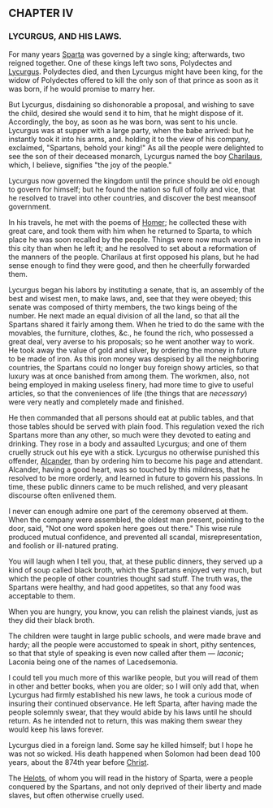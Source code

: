 ## CHAPTER IV

### LYCURGUS, AND HIS LAWS.

For many years [Sparta](https://en.wikipedia.org/wiki/Sparta) was governed by a single king; afterwards, two reigned together. One of these kings left two sons, Polydectes and [Lycurgus](https://en.wikipedia.org/wiki/Lycurgus_(lawgiver)). Polydectes died, and then Lycurgus might have been king, for the widow of Polydectes offered to kill the only son of that prince as soon as it was born, if he would promise to marry her.

But Lycurgus, disdaining so dishonorable a proposal, and wishing to save the child, desired she would send it to him, that he might dispose of it. Accordingly, the boy, as soon as he was born, was sent to his uncle. Lycurgus was at supper with a large party, when the babe arrived: but he instantly took it into his arms, and. holding it to the view of his company, exclaimed, "Spartans, behold your king!" As all the people were delighted to see the son of their deceased monarch, Lycurgus named the boy [Charilaus](https://en.wikipedia.org/wiki/Charilaus), which, I believe, signifies "the joy of the people."

Lycurgus now governed the kingdom until the prince should be old enough to govern for himself; but he found the nation so full of folly and vice, that he resolved to travel into other countries, and discover the best meansoof government.

In his travels, he met with the poems of [Homer](https://en.wikipedia.org/wiki/Homer); he collected these with great care, and took them with him when he returned to Sparta, to which place he was soon recalled by the people. Things were now much worse in this city than when he left it; and he resolved to set about a reformation of the manners of the people. Charilaus at first opposed his plans, but he had sense enough to find they were good, and then he cheerfully forwarded them.

Lycurgus began his labors by instituting a senate, that is, an assembly of the best and wisest men, to make laws, and, see that they were obeyed; this senate was composed of thirty members, the two kings being of the number. He next made an equal division of all the land, so that all the Spartans shared it fairly among them. When he tried to do the same with the movables, the furniture, clothes, &c., he found the rich, who possessed a great deal, very averse to his proposals; so he went another way to work. He took away the value of gold and silver, by ordering the money in future to be made of iron. As this iron money was despised by all the neighboring countries, the Spartans could no longer buy foreign showy articles, so that luxury was at once banished from among them. The workmen, also, not being employed in making useless finery, had more time to give to useful articles, so that the conveniences of life (the things that are *necessary*) were very neatly and completely made and finished.

He then commanded that all persons should eat at public tables, and that those tables should be served with plain food. This regulation vexed the rich Spartans more than any other, so much were they devoted to eating and drinking. They rose in a body and assaulted Lycurgus; and one of them cruelly struck out his eye with a stick. Lycurgus no otherwise punished this offender, [Alcander](https://en.wikipedia.org/wiki/Alcander), than by ordering him to become his page and attendant. Alcander, having a good heart, was so touched by this mildness, that he resolved to be more orderly, and learned in future to govern his passions. In time, these public dinners came to be much relished, and very pleasant discourse often enlivened them.

I never can enough admire one part of the ceremony observed at them. When the company were assembled, the oldest man present, pointing to the door, said, "Not one word spoken here goes out there." This wise rule produced mutual confidence, and prevented all scandal, misrepresentation, and foolish or ill-natured prating.

You will laugh when I tell you, that, at these public dinners, they served up a kind of soup called black broth, which the Spartans enjoyed very much, but which the people of other countries thought sad stuff. The truth was, the Spartans were healthy, and had good appetites, so that any food was acceptable to them.

When you are hungry, you know, you can relish the plainest viands, just as they did their black broth.

The children were taught in large public schools, and were made brave and hardy; all the people were accustomed to speak in short, pithy sentences, so that that style of speaking is even now called after them — *laconic*; Laconia being one of the names of Lacedsemonia.

I could tell you much more of this warlike people, but you will read of them in other and better books, when you are older; so I will only add that, when Lycurgus had firmly established his new laws, he took a curious mode of insuring their continued observance. He left Sparta, after having made the people solemnly swear, that they would abide by his laws until he should return. As he intended not to return, this was making them swear they would keep his laws forever.

Lycurgus died in a foreign land. Some say he killed himself; but I hope he was not so wicked. His death happened when Solomon had been dead 100 years, about the 874th year before [Christ](https://en.wikipedia.org/wiki/Christ).

The [Helots](https://en.wikipedia.org/wiki/Helots), of whom you will read in the history of Sparta, were a people conquered by the Spartans, and not only deprived of their liberty and made slaves, but often otherwise cruelly used.
